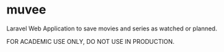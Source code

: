 # muvee

Laravel Web Application to save movies and series as watched or planned.

FOR ACADEMIC USE ONLY, DO NOT USE IN PRODUCTION.
